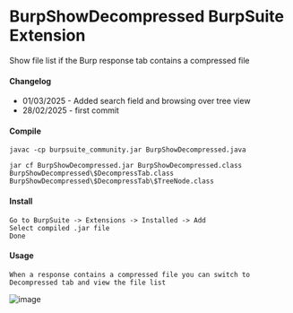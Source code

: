 # BurpShowDecompressed BurpSuite Extension
Show file list if the Burp response tab contains a compressed file


#### Changelog

 - 01/03/2025 - Added search field and browsing over tree view
 - 28/02/2025 - first commit


#### Compile


```
javac -cp burpsuite_community.jar BurpShowDecompressed.java

jar cf BurpShowDecompressed.jar BurpShowDecompressed.class BurpShowDecompressed\$DecompressTab.class BurpShowDecompressed\$DecompressTab\$TreeNode.class 

```

#### Install

```
Go to BurpSuite -> Extensions -> Installed -> Add
Select compiled .jar file
Done

```

#### Usage

```
When a response contains a compressed file you can switch to Decompressed tab and view the file list

```



![image](https://github.com/user-attachments/assets/d9c527c1-de9d-4bcf-81db-90520825fae2)

